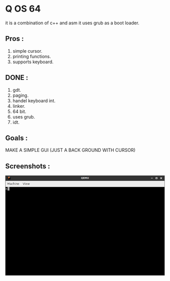 # Q OS 64<br>
it is a combination of c++ and asm   it uses grub as a boot loader.<br>
## Pros :<br>
1. simple cursor.<br>
2. printing functions.<br>
3. supports keyboard.<br>
## DONE :<br>
1. gdt.<br>
2. paging.<br>
3. handel keyboard int.<br>
4. linker.<br>
5. 64 bit.<br>
6. uses grub.<br>
7. idt.<br>
## Goals :<br>
  MAKE A SIMPLE GUI (JUST A BACK GROUND WITH CURSOR)<br>
## Screenshots :<br>
![ERROR](https://raw.githubusercontent.com/li7r/os/master/a.jpg)<br>
